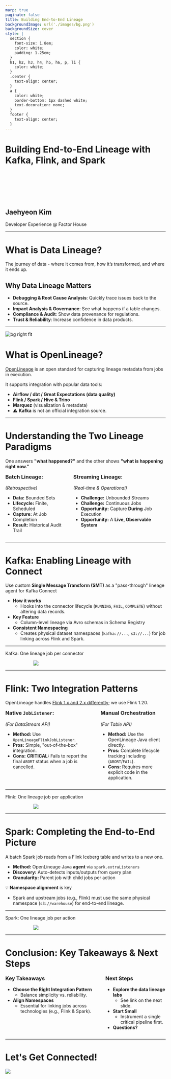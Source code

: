 ```yaml
---
marp: true
paginate: false
title: Building End-to-End Lineage
backgroundImage: url('./images/bg.png')
backgroundSize: cover
style: |
  section {
    font-size: 1.8em;
    color: white;
    padding: 1.25em;
  }
  h1, h2, h3, h4, h5, h6, p, li {
    color: white;
  }
  .center {
    text-align: center;
  }
  a {
    color: white;
    border-bottom: 1px dashed white;
    text-decoration: none;
  }
  footer {
    text-align: center;
  }
---
```


# Building End-to-End Lineage with Kafka, Flink, and Spark

<br><br><br><br><br>

## Jaehyeon Kim
Developer Experience @ Factor House

---

# What is Data Lineage?

The journey of data - where it comes from, how it’s transformed, and where it ends up.

## Why Data Lineage Matters
- **Debugging & Root Cause Analysis**: Quickly trace issues back to the source.
- **Impact Analysis & Governance**: See what happens if a table changes.
- **Compliance & Audit**: Show data provenance for regulations.
- **Trust & Reliability**: Increase confidence in data products.

---

![bg right fit](./images/openlineage-model.png)

# What is OpenLineage?

[OpenLineage](https://openlineage.io/docs) is an open standard for capturing lineage metadata from jobs in execution.

It supports integration with popular data tools:

- **Airflow / dbt / Great Expectations (data quality)**
- **Flink / Spark / Hive & Trino**
- **Marquez** (visualization & metadata)
- ⚠️ **Kafka** is not an official integration source.

---

# Understanding the Two Lineage Paradigms

One answers **"what happened?"** and the other shows **"what is happening right now."**

<style>
.columns {
  display: grid;
  grid-template-columns: 1fr 1.5fr;
  gap: 2rem;
  text-align: left;
}
.columns h3 {
  margin-top: 0;
}
</style>

<div class="columns">
  <div>

  ### Batch Lineage:
  *(Retrospective)*

  - **Data:** Bounded Sets
  - **Lifecycle:** Finite, Scheduled
  - **Capture:** At Job Completion
  - **Result:** Historical Audit Trail

  </div>
  <div>

  ### Streaming Lineage:
  *(Real-time & Operational)*

  - **Challenge:** Unbounded Streams
  - **Challenge:** Continuous Jobs
  - **Opportunity:** Capture **During** Job Execution
  - **Opportunity:** A **Live, Observable System**

  </div>
</div>

---

# Kafka: Enabling Lineage with Connect

Use custom **Single Message Transform (SMT)** as a "pass-through" lineage agent for Kafka Connect

- **How it works**
  - Hooks into the connector lifecycle (`RUNNING`, `FAIL`, `COMPLETE`) without altering data records.
- **Key Feature**
  - Column-level lineage via Avro schemas in Schema Registry
- **Consistent Namespacing**
  - Creates physical dataset namespaces (`kafka://...`, `s3://...`) for job linking across Flink and Spark.

---

Kafka: One lineage job per connector

<img src="./images/data-lineage.gif" style="max-width:65%; max-height:80vh; display:block; margin:auto;">

---

# Flink: Two Integration Patterns

OpenLineage handles [Flink 1.x and 2.x differently](https://openlineage.io/docs/integrations/flink/about); we use Flink 1.20.

<div class="columns">
  <div>

  ### Native `JobListener`: 
  *(For DataStream API)*
  - **Method:** Use `OpenLineageFlinkJobListener`.
  - **Pros:** Simple, "out-of-the-box" integration.
  - **Cons:** **CRITICAL:** Fails to report the final `ABORT` status when a job is cancelled.

  </div>
  <div>

  ### Manual Orchestration
  *(For Table API)*
  - **Method:** Use the OpenLineage Java client directly.
  - **Pros:** Complete lifecycle tracking including (`ABORT`/`FAIL`).
  - **Cons:** Requires more explicit code in the application.

  </div>
</div>

---

Flink: One lineage job per application

<img src="./images/data-lineage.gif" style="max-width:65%; max-height:80vh; display:block; margin:auto;">

---

# Spark: Completing the End-to-End Picture

A batch Spark job reads from a Flink Iceberg table and writes to a new one.

- **Method:** OpenLineage Java **agent** via `spark.extraListeners`
- **Discovery:** Auto-detects inputs/outputs from query plan
- **Granularity:** Parent job with child jobs per action

💡 **Namespace alignment** is key
- Spark and upstream jobs (e.g., Flink) must use the same physical namespace (`s3://warehouse`) for end-to-end lineage.

---

Spark: One lineage job per action

<img src="./images/data-lineage.gif" style="max-width:65%; max-height:80vh; display:block; margin:auto;">

---

# Conclusion: Key Takeaways & Next Steps

<div class="columns">
  <div>

  ### Key Takeaways

  - **Choose the Right Integration Pattern**
    - Balance simplicity vs. reliability.
  - **Align Namespaces**
    - Essential for linking jobs across technologies (e.g., Flink & Spark).

  </div>
  <div>

  ### Next Steps

  - **Explore the data lineage labs**
    - See link on the next slide.
  - **Start Small**
    - Instrument a single critical pipeline first.
  - **Questions?**

  </div>
</div>

---

# Let's Get Connected!

<div class="center">

![](./images/qr-codes.png)

</div>